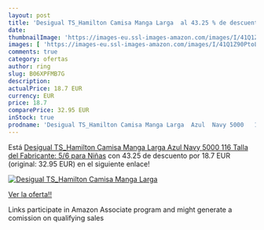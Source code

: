 ```yaml
---
layout: post
title: 'Desigual TS_Hamilton Camisa Manga Larga  al 43.25 % de descuento'
date: 
thumbnailImage: 'https://images-eu.ssl-images-amazon.com/images/I/41Q1Z90PtoL._SL200_.jpg'
images: [ 'https://images-eu.ssl-images-amazon.com/images/I/41Q1Z90PtoL._SL200_.jpg' ]
comments: true
category: ofertas
author: ring
slug: B06XPFMB7G
description:
actualPrice: 18.7 EUR
currency: EUR
price: 18.7
comparePrice: 32.95 EUR
inStock: true
prodname: 'Desigual TS_Hamilton Camisa Manga Larga  Azul  Navy 5000   116  Talla del Fabricante: 5/6  para Niñas'
---
```


Está [Desigual TS_Hamilton Camisa Manga Larga  Azul  Navy 5000   116  Talla del Fabricante: 5/6  para Niñas](https://www.amazon.es/dp/B06XPFMB7G/?tag=tolees-21) con 43.25 de descuento por 18.7 EUR (original: 32.95 EUR) en el siguiente enlace!

[![Desigual TS_Hamilton Camisa Manga Larga ](https://images-eu.ssl-images-amazon.com/images/I/41Q1Z90PtoL._SL200_.jpg)](https://www.amazon.es/dp/B06XPFMB7G/?tag=tolees-21)

[Ver la oferta!!](https://www.amazon.es/dp/B06XPFMB7G/?tag=tolees-21)

Links participate in Amazon Associate program and might generate a comission on qualifying sales


